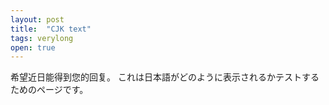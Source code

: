 ```yaml
---
layout: post
title:  "CJK text"
tags: verylong
open: true
---
```


                                                                                                                                                                                                                                         
希望近日能得到您的回复。
これは日本語がどのように表示されるかテストするためのページです。
